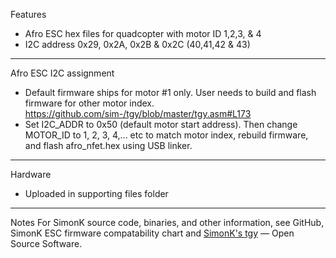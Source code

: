 Features
- Afro ESC hex files for quadcopter with motor ID 1,2,3, & 4
- I2C address 0x29, 0x2A, 0x2B & 0x2C (40,41,42 & 43)

--------
Afro ESC I2C assignment
- Default firmware ships for motor #1 only. User needs to build and flash firmware for other motor index. https://github.com/sim-/tgy/blob/master/tgy.asm#L173
- Set I2C_ADDR to 0x50 (default motor start address). Then change MOTOR_ID to 1, 2, 3, 4,... etc to match motor index, rebuild firmware, and flash afro_nfet.hex using USB linker.

--------
Hardware 
- Uploaded in supporting files folder

--------
Notes
For SimonK source code, binaries, and other information, see GitHub, SimonK ESC
firmware compatability chart and [SimonK's tgy](https://github.com/sim-/tgy) — Open Source Software. 